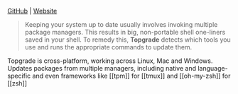 [GitHub](https://github.com/topgrade-rs/topgrade) | [Website](https://topgrade-rs.github.io/)

> Keeping your system up to date usually involves invoking multiple package managers. This results in big, non-portable shell one-liners saved in your shell. To remedy this, **Topgrade** detects which tools you use and runs the appropriate commands to update them.

Topgrade is cross-platform, working across Linux, Mac and Windows. Updates packages from multiple managers, including native and language-specific and even frameworks like [[tpm]] for [[tmux]] and [[oh-my-zsh]] for [[zsh]]
